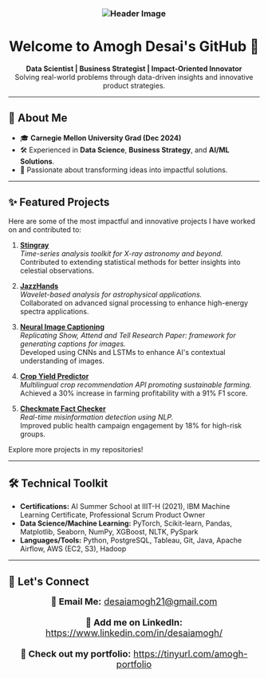 <h3 align="center">
  <img src="https://user-images.githubusercontent.com/39396816/145326620-6b114529-f80a-443d-b9ec-94a9868979fb.gif" alt="Header Image"/>
</h3>

<h1 align="center">Welcome to Amogh Desai's GitHub 👋</h1>

<p align="center">
  <b>Data Scientist | Business Strategist | Impact-Oriented Innovator</b><br>
  Solving real-world problems through data-driven insights and innovative product strategies.
</p>

---

<h2>📄 About Me</h2>

- 🎓 **Carnegie Mellon University Grad (Dec 2024)**
- 🛠️ Experienced in **Data Science**, **Business Strategy**, and **AI/ML Solutions**.
- 🌟 Passionate about transforming ideas into impactful solutions.

---

<h2>✨ Featured Projects</h2>

Here are some of the most impactful and innovative projects I have worked on and contributed to:

1. **[Stingray](https://github.com/StingraySoftware/stingray/pulls?q=+is%3Apr+author%3Atheand9+)**  
   *Time-series analysis toolkit for X-ray astronomy and beyond.*  
   Contributed to extending statistical methods for better insights into celestial observations.

2. **[JazzHands](https://github.com/project-wavelets/JazzHands/pulls?q=is%3Apr+author%3Atheand9+)**  
   *Wavelet-based analysis for astrophysical applications.*  
   Collaborated on advanced signal processing to enhance high-energy spectra applications.

3. **[Neural Image Captioning](https://github.com/theand9/Neural-Image-Captioning)**  
   *Replicating Show, Attend and Tell Research Paper: framework for generating captions for images.*  
   Developed using CNNs and LSTMs to enhance AI's contextual understanding of images.

4. **[Crop Yield Predictor](https://github.com/theand9/Crop-Recommender)**  
   *Multilingual crop recommendation API promoting sustainable farming.*  
   Achieved a 30% increase in farming profitability with a 91% F1 score.

5. **[Checkmate Fact Checker](https://github.com/theand9/checkmate_fact-checker)**  
   *Real-time misinformation detection using NLP.*  
   Improved public health campaign engagement by 18% for high-risk groups.

Explore more projects in my repositories!

---

<h2>🛠️ Technical Toolkit</h2>

- **Certifications:** AI Summer School at IIIT-H (2021), IBM Machine Learning Certificate, Professional Scrum Product Owner  
- **Data Science/Machine Learning:** PyTorch, Scikit-learn, Pandas, Matplotlib, Seaborn, NumPy, XGBoost, NLTK, PySpark  
- **Languages/Tools:** Python, PostgreSQL, Tableau, Git, Java, Apache Airflow, AWS (EC2, S3), Hadoop  

---

<h2>🔗 Let's Connect</h2>

<div align="center" style="font-size: 18px;">
  <strong>📧 Email Me:</strong> <a href="mailto:desaiamogh21@gmail.com" target="_blank">desaiamogh21@gmail.com</a>
  <br><br>
  <strong>💼 Add me on LinkedIn:</strong> <a href="https://www.linkedin.com/in/desaiamogh/" target="_blank">https://www.linkedin.com/in/desaiamogh/</a>
  <br><br>
  <strong>📌 Check out my portfolio:</strong> <a href="https://tinyurl.com/amogh-portfolio" target="_blank">https://tinyurl.com/amogh-portfolio</a>
</div>
